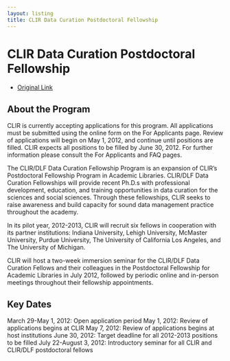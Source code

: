 ```yaml
---
layout: listing
title: CLIR Data Curation Postdoctoral Fellowship
---
```


# CLIR Data Curation Postdoctoral Fellowship

*  [Original Link](http://www.clir.org/fellowships/datacuration)

## About the Program
CLIR is currently accepting applications for this program. All applications must be submitted using the online form on the For Applicants page. Review of applications will begin on May 1, 2012, and continue until positions are filled. CLIR expects all positions to be filled by June 30, 2012. For further information please consult the For Applicants and FAQ pages.

The CLIR/DLF Data Curation Fellowship Program is an expansion of CLIR’s Postdoctoral Fellowship Program in Academic Libraries. CLIR/DLF Data Curation Fellowships will provide recent Ph.D.s with professional development, education, and training opportunities in data curation for the sciences and social sciences. Through these fellowships, CLIR seeks to raise awareness and build capacity for sound data management practice throughout the academy.

In its pilot year, 2012-2013, CLIR will recruit six fellows in cooperation with its partner institutions: Indiana University, Lehigh University, McMaster University, Purdue University, The University of California Los Angeles, and The University of Michigan.

CLIR will host a two-week immersion seminar for the CLIR/DLF Data Curation Fellows and their colleagues in the Postdoctoral Fellowship for Academic Libraries in July 2012, followed by periodic online and in-person meetings throughout their fellowship appointments.

## Key Dates
March 29-May 1, 2012: Open application period
May 1, 2012: Review of applications begins at CLIR
May 7, 2012: Review of applications begins at host institutions
June 30, 2012: Target deadline for all 2012-2013 positions to be filled
July 22-August 3, 2012: Introductory seminar for all CLIR and CLIR/DLF postdoctoral fellows